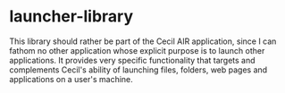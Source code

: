 # launcher-library
This library should rather be part of the Cecil AIR application, since I can fathom no other application whose explicit purpose is to launch other applications. It provides very specific functionality that targets and complements Cecil's ability of launching files, folders, web pages and applications on a user's machine. 
